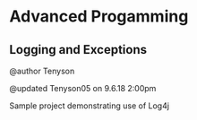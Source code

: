 # Advanced Progamming
## Logging and Exceptions

@author Tenyson

@updated Tenyson05 on 9.6.18 2:00pm

Sample project demonstrating use of Log4j
